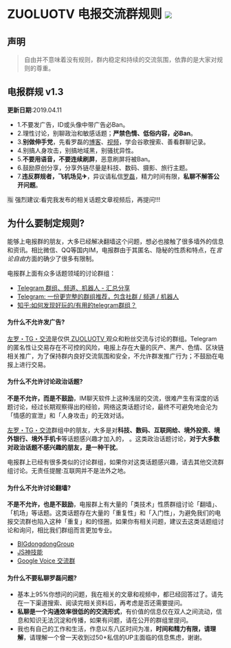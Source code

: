 ZUOLUOTV 电报交流群规则 ![](https://img.shields.io/badge/lang-markdown-orange.svg?style=flat) 
=================

## 声明

> 自由并不意味着没有规则，群内稳定和持续的交流氛围，依靠的是大家对规则的尊重。

## 电报群规 v1.3

**更新日期**:2019.04.11

* 1.不要发广告，ID或头像中带广告必Ban。
* 2.理性讨论，别聊政治和敏感话题；**严禁色情、低俗内容，必Ban**。
* 3.**别做伸手党**，先看罗磊的[博客](https://luolei.org)、[视频](https://zuoluo.tv/youtube)，学会谷歌搜索、善看群聊记录。
* 4.别搞人身攻击，别搞地域黑，别骚扰异性。
* 5.**不要用语音，不要连续刷屏**，恶意刷屏将被Ban。
* 6.鼓励原创分享，分享外链尽量是科技、数码、摄影、旅行主题。
* 7.**违反群规者，飞机场见✈**，异议请私信[罗磊](t.me/luolei)，精力时间有限，**私聊不解答公开问题**。

🈯 强烈建议:看完我发布的相关话题文章视频后，再提问!!!

## 为什么要制定规则?

能够上电报群的朋友，大多已经解决翻墙这个问题，想必也接触了很多墙外的信息和资讯。相比微信、QQ等国内IM，电报群由于其匿名、隐秘的性质和特点，在*言论自由*方面的确少了很多有限制。

电报群上面有众多话题领域的讨论群组：

* [Telegram 群组、频道、机器人 - 汇总分享](https://congcong0806.github.io/2018/04/24/Telegram/)
* [Telegram: 一份更完整的群组推荐，包含社群 / 频道 / 机器人](https://blog.liyuans.com/archives/telegram-recommendation.html)
* [知乎:如何发现好玩的/有用的telegram群组？](https://www.zhihu.com/question/41252478?nr=1)

#### 为什么不允许发广告?

[左罗・TG・交流](t.me/zuoluotv)是仅供[ ZUOLUOTV ](https://zuoluo.tv/youtube)观众和粉丝交流与讨论的群组。Telegram 的匿名性让交易存在不可控的风险，电报上存在大量的灰产、黑产、色情、区块链相关推广，为了保持群内良好交流氛围和安全，不允许群发推广行为；不鼓励在电报上进行交易。

#### 为什么不允许讨论政治话题?

**不是不允许，而是不鼓励**，IM聊天软件上这种浅层的交流，很难产生有深度的话题讨论，经过长期观察得出的经验，网络这类话题讨论，最终不可避免地会沦为「情感的宣泄」和「人身攻击」的无效对话。

[左罗・TG・交流](t.me/zuoluotv)群组中的朋友，大多是对**科技、数码、互联网给、境外投资、境外银行、境外手机卡**等话题感兴趣才加入的，
。这类政治话题讨论，**对于大多数对政治话题不感兴趣的朋友，是一种干扰**。

电报群上已经有很多类似的讨论群组，如果你对这类话题感兴趣，请去其他交流群组讨论。无责任提醒:互联网并不是法外之地。

#### 为什么不允许讨论翻墙?

**不是不允许，也是不鼓励**，电报群上有大量的「类技术」性质群组讨论「翻墙」、「机场」等话题。这类话题存在大量的「重复性」和「入门性」，为避免我们的电报交流群也陷入这种「重复」和的怪圈，如果你有相关问题，建议去这类话题组讨论和询问，相比我们群组而言更加专业。

* [BIGdongdongGroup](https://t.me/bigdongdongGroup)
* [JS神技能](https://t.me/joinchat/IH5XJktzBKVVn4Q5fZeq5Q)
* [Google Voice 交流群](https://t.me/googlevoice)

#### 为什么不要私聊罗磊问题?

* 基本上95%你想问的问题，我在相关的文章和视频中，都已经回答过了。请先在一下渠道搜索、阅读完相关资料后，再考虑是否还需要提问。
* **私聊是一个沟通效率很低的的交流形式**，有价值的信息仅在双人之间流动，信息和知识无法沉淀和传播，如果有问题，请在公开的群组里提问。
* 我也有自己的工作和生活，作息以东八区时间为准，**时间和精力有限，请理解**，请理解一个曾一天收到过50+私信的UP主面临的信息焦虑，谢谢。






